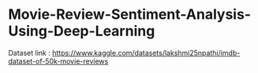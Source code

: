 # Movie-Review-Sentiment-Analysis-Using-Deep-Learning
Dataset link : https://www.kaggle.com/datasets/lakshmi25npathi/imdb-dataset-of-50k-movie-reviews
